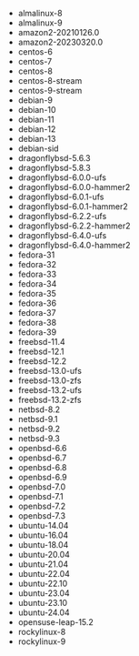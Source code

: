 - almalinux-8
- almalinux-9
- amazon2-20210126.0
- amazon2-20230320.0
- centos-6
- centos-7
- centos-8
- centos-8-stream
- centos-9-stream
- debian-9
- debian-10
- debian-11
- debian-12
- debian-13
- debian-sid
- dragonflybsd-5.6.3
- dragonflybsd-5.8.3
- dragonflybsd-6.0.0-ufs
- dragonflybsd-6.0.0-hammer2
- dragonflybsd-6.0.1-ufs
- dragonflybsd-6.0.1-hammer2
- dragonflybsd-6.2.2-ufs
- dragonflybsd-6.2.2-hammer2
- dragonflybsd-6.4.0-ufs
- dragonflybsd-6.4.0-hammer2
- fedora-31
- fedora-32
- fedora-33
- fedora-34
- fedora-35
- fedora-36
- fedora-37
- fedora-38
- fedora-39
- freebsd-11.4
- freebsd-12.1
- freebsd-12.2
- freebsd-13.0-ufs
- freebsd-13.0-zfs
- freebsd-13.2-ufs
- freebsd-13.2-zfs
- netbsd-8.2
- netbsd-9.1
- netbsd-9.2
- netbsd-9.3
- openbsd-6.6
- openbsd-6.7
- openbsd-6.8
- openbsd-6.9
- openbsd-7.0
- openbsd-7.1
- openbsd-7.2
- openbsd-7.3
- ubuntu-14.04
- ubuntu-16.04
- ubuntu-18.04
- ubuntu-20.04
- ubuntu-21.04
- ubuntu-22.04
- ubuntu-22.10
- ubuntu-23.04
- ubuntu-23.10
- ubuntu-24.04
- opensuse-leap-15.2
- rockylinux-8
- rockylinux-9
